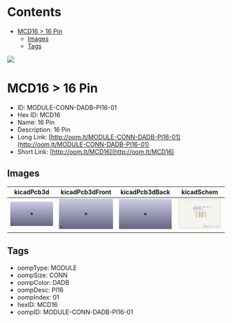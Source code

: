 



Contents
========

* [MCD16 > 16 Pin](#mcd16--16-pin)
	* [Images](#images)
	* [Tags](#tags)
  
![][im]
# MCD16 > 16 Pin

- ID: MODULE-CONN-DADB-PI16-01
- Hex ID: MCD16
- Name: 16 Pin
- Description: 16 Pin
- Long Link: [http://oom.lt/MODULE-CONN-DADB-PI16-01](http://oom.lt/MODULE-CONN-DADB-PI16-01)
- Short Link: [http://oom.lt/MCD16](http://oom.lt/MCD16)

## Images
  
  

|kicadPcb3d|kicadPcb3dFront|kicadPcb3dBack|kicadSchem|
| :---: | :---: | :---: | :---: |
|[![kicadPcb3d](kicadPcb3d_140.png)](kicadPcb3d.png)|[![kicadPcb3dFront](kicadPcb3dFront_140.png)](kicadPcb3dFront.png)|[![kicadPcb3dBack](kicadPcb3dBack_140.png)](kicadPcb3dBack.png)|[![kicadSchem](kicadSchem_140.png)](kicadSchem.png)|

## Tags

- oompType: MODULE
- oompSize: CONN
- oompColor: DADB
- oompDesc: PI16
- oompIndex: 01
- hexID: MCD16
- oompID: MODULE-CONN-DADB-PI16-01



[im]: kicadPcb3d_450.png
